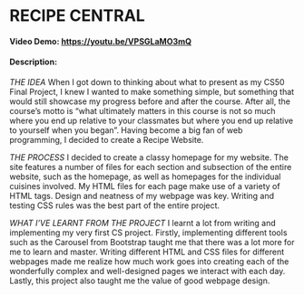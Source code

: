 # RECIPE CENTRAL
#### Video Demo:  https://youtu.be/VPSGLaMO3mQ
#### Description:

_THE IDEA_
When I got down to thinking about what to present as my CS50 Final Project, I knew I wanted to make something simple, but something that would still showcase my progress before and after the course.
After all, the course’s motto is “what ultimately matters in this course is not so much where you end up relative to your classmates but where you end up relative to yourself when you began”.
Having become a big fan of web programming, I decided to create a Recipe Website.

_THE PROCESS_
I decided to create a classy homepage for my website.
The site features a number of files for each section and subsection of the entire website, such as the homepage, as well as homepages for the individual cuisines involved.
My HTML files for each page make use of a variety of HTML tags.
Design and neatness of my webpage was key.
Writing and testing CSS rules was the best part of the entire project.

_WHAT I’VE LEARNT FROM THE PROJECT_
I learnt a lot from writing and implementing my very first CS project.
Firstly, implementing different tools such as the Carousel from Bootstrap taught me that there was a lot more for me to learn and master.
Writing different HTML and CSS files for different webpages made me realize how much work goes into creating each of the wonderfully complex and well-designed pages we interact with each day.
Lastly, this project also taught me the value of good webpage design.
